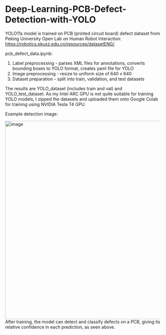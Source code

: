 # Deep-Learning-PCB-Defect-Detection-with-YOLO


YOLO11s model is trained on PCB (printed circuit board) defect dataset from Peking University Open Lab on Human Robot Interaction: https://robotics.pkusz.edu.cn/resources/datasetENG/

pcb_defect_data.ipynb:
1. Label preprocessing - parses XML files for annotations, converts bounding boxes to YOLO format, creates yaml file for YOLO
2. Image preprocessing - resize to uniform size of 640 x 640
3. Dataset preparation - split into train, validation, and test datasets

The results are YOLO_dataset (includes train and val) and YOLO_test_dataset. As my Intel ARC GPU is not quite suitable for training YOLO models, I zipped the datasets and uploaded them onto Google Colab for training using NVIDIA Tesla T4 GPU.

Example detection image:


<img width="640" height="640" alt="image" src="https://github.com/user-attachments/assets/69907352-18ee-43b5-a92d-0ad47ebea135" />
After training, the model can detect and classify defects on a PCB, giving its relative confidence in each prediction, as seen above.
